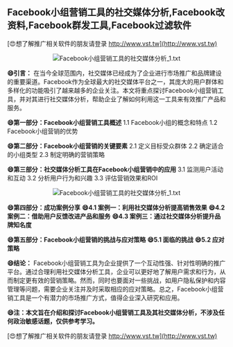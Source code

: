 ## **Facebook小组营销工具的社交媒体分析,Facebook改资料,Facebook群发工具,Facebook过滤软件**

[😍想了解推广相关软件的朋友请登录 http://www.vst.tw](http://www.vst.tw)

 <center><img src="https://vst.tw/MP4/tuiguang/png/4.png" alt="Facebook小组营销工具的社交媒体分析_1.txt"></center>

**😄引言：**
在当今全球范围内，社交媒体已经成为了企业进行市场推广和品牌建设的重要渠道。Facebook作为全球最大的社交媒体平台之一，其庞大的用户群体和多样化的功能吸引了越来越多的企业关注。本文将重点探讨Facebook小组营销工具，并对其进行社交媒体分析，帮助企业了解如何利用这一工具来有效推广产品和服务。

**😄第一部分：Facebook小组营销工具概述**
1.1 Facebook小组的概念和特点
1.2 Facebook小组营销的优势

**😄第二部分：Facebook小组营销的关键要素**
2.1 定义目标受众群体
2.2 确定适合的小组类型
2.3 制定明确的营销策略

**😄第三部分：社交媒体分析工具在Facebook小组营销中的应用**
3.1 监测用户活动和互动
3.2 分析用户行为和兴趣
3.3 评估营销效果和ROI

 <center><img src="https://vst.tw/MP4/tuiguang/png/8.png" alt="Facebook小组营销工具的社交媒体分析_1.txt"></center>

**😄第四部分：成功案例分享**
**😄4.1 案例一：利用社交媒体分析提高销售效果**
**😄4.2 案例二：借助用户反馈改进产品和服务**
**😄4.3 案例三：通过社交媒体分析提升品牌知名度**

**😄第五部分：Facebook小组营销的挑战与应对策略**
**😄5.1 面临的挑战**
**😄5.2 应对策略**

**😄结论：**
Facebook小组营销工具为企业提供了一个互动性强、针对性明确的推广平台。通过合理利用社交媒体分析工具，企业可以更好地了解用户需求和行为，从而制定更有效的营销策略。然而，同时也要面对一些挑战，如用户隐私保护和内容管理等问题，需要企业关注并及时采取相应的应对策略。总之，Facebook小组营销工具是一个有潜力的市场推广方式，值得企业深入研究和应用。

**😄注：本文旨在介绍和探讨Facebook小组营销工具及其社交媒体分析，不涉及任何政治敏感话题，仅供参考学习。**

[😍想了解推广相关软件的朋友请登录 http://www.vst.tw](http://www.vst.tw)



